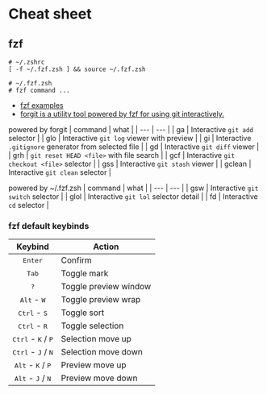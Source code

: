 # Cheat sheet


## fzf

```
# ~/.zshrc
[ -f ~/.fzf.zsh ] && source ~/.fzf.zsh

# ~/.fzf.zsh
# fzf command ...
```

- [fzf examples](https://github.com/junegunn/fzf/wiki/Examples)
- [forgit is a utility tool powered by fzf for using git interactively.](https://github.com/wfxr/forgit)


powered by forgit
| command | what |
| --- | --- |
| ga | Interactive `git add` selector |
| glo | Interactive `git log` viewer with preview |
| gi | Interactive ``.gitignore`` generator from selected file |
| gd | Interactive `git diff` viewer |
| grh | `git reset HEAD <file>` with file search |
| gcf | Interactive `git checkout <file>` selector |
| gss | Interactive `git stash` viewer |
| gclean | Interactive `git clean`  selector |

powered by ~/.fzf.zsh
| command | what |
| --- | --- |
| gsw | Interactive `git switch` selector |
| glol | Interactive `git lol` selector detail |
| fd | Interactive `cd` selector |


### fzf default keybinds

| Keybind                                       | Action                  |
| :-------------------------------------------: | ----------------------- |
| <kbd>Enter</kbd>                              | Confirm                 |
| <kbd>Tab</kbd>                                | Toggle mark             |
| <kbd>?</kbd>                                  | Toggle preview window   |
| <kbd>Alt</kbd> - <kbd>W</kbd>                 | Toggle preview wrap     |
| <kbd>Ctrl</kbd> - <kbd>S</kbd>                | Toggle sort             |
| <kbd>Ctrl</kbd> - <kbd>R</kbd>                | Toggle selection        |
| <kbd>Ctrl</kbd> - <kbd>K</kbd> / <kbd>P</kbd> | Selection move up       |
| <kbd>Ctrl</kbd> - <kbd>J</kbd> / <kbd>N</kbd> | Selection move down     |
| <kbd>Alt</kbd> - <kbd>K</kbd> / <kbd>P</kbd>  | Preview move up         |
| <kbd>Alt</kbd> - <kbd>J</kbd> / <kbd>N</kbd>  | Preview move down       |
